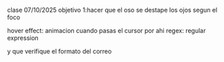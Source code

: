 clase 07/10/2025
objetivo 1:hacer que el oso se destape los ojos segun el foco

hover effect: animacion cuando pasas el cursor por ahi
regex: regular expression





y que verifique el formato del correo
